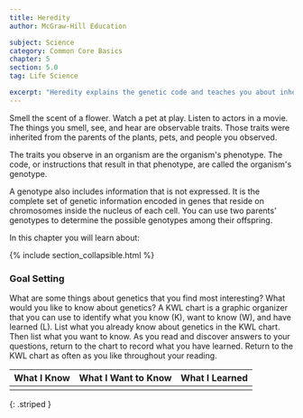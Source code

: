 ```yaml
---
title: Heredity
author: McGraw-Hill Education

subject: Science
category: Common Core Basics
chapter: 5
section: 5.0
tag: Life Science

excerpt: "Heredity explains the genetic code and teaches you about inherited traits."
---
```

Smell the scent of a flower. Watch a pet at play. Listen to actors in a movie. The things you smell, see, and hear are observable traits. Those traits were inherited from the parents of the plants, pets, and people you observed.

The traits you observe in an organism are the organism's phenotype. The code, or instructions that result in that phenotype, are called the organism's genotype.

A genotype also includes information that is not expressed. It is the complete set of genetic information encoded in genes that reside on chromosomes inside the nucleus of each cell. You can use two parents' genotypes to determine the possible genotypes among their offspring.

In this chapter you will learn about:

{% include section_collapsible.html %}

### Goal Setting

What are some things about genetics that you find most interesting? What would you like to know about genetics? A KWL chart is a graphic organizer that you can use to identify what you know (K), want to know (W), and have learned (L). List what you already know about genetics in the KWL chart. Then list what you want to know. As you read and discover answers to your questions, return to the chart to record what you have learned. Return to the KWL chart as often as you like throughout your reading.

| What I Know | What I Want to Know | What I Learned |
|:-|:-|:-|
| | | |
{: .striped }

